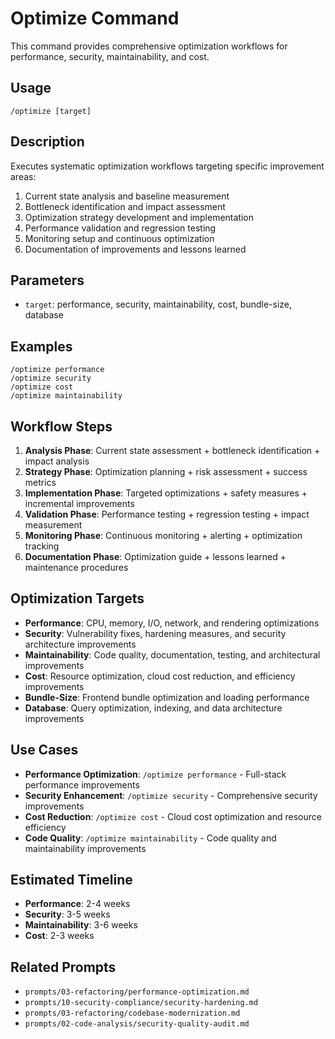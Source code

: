 # Optimize Command

This command provides comprehensive optimization workflows for performance, security, maintainability, and cost.

## Usage
```
/optimize [target]
```

## Description
Executes systematic optimization workflows targeting specific improvement areas:
1. Current state analysis and baseline measurement
2. Bottleneck identification and impact assessment
3. Optimization strategy development and implementation
4. Performance validation and regression testing
5. Monitoring setup and continuous optimization
6. Documentation of improvements and lessons learned

## Parameters
- `target`: performance, security, maintainability, cost, bundle-size, database

## Examples
```
/optimize performance
/optimize security
/optimize cost
/optimize maintainability
```

## Workflow Steps
1. **Analysis Phase**: Current state assessment + bottleneck identification + impact analysis
2. **Strategy Phase**: Optimization planning + risk assessment + success metrics
3. **Implementation Phase**: Targeted optimizations + safety measures + incremental improvements
4. **Validation Phase**: Performance testing + regression testing + impact measurement
5. **Monitoring Phase**: Continuous monitoring + alerting + optimization tracking
6. **Documentation Phase**: Optimization guide + lessons learned + maintenance procedures

## Optimization Targets
- **Performance**: CPU, memory, I/O, network, and rendering optimizations
- **Security**: Vulnerability fixes, hardening measures, and security architecture improvements
- **Maintainability**: Code quality, documentation, testing, and architectural improvements
- **Cost**: Resource optimization, cloud cost reduction, and efficiency improvements
- **Bundle-Size**: Frontend bundle optimization and loading performance
- **Database**: Query optimization, indexing, and data architecture improvements

## Use Cases
- **Performance Optimization**: `/optimize performance` - Full-stack performance improvements
- **Security Enhancement**: `/optimize security` - Comprehensive security improvements
- **Cost Reduction**: `/optimize cost` - Cloud cost optimization and resource efficiency
- **Code Quality**: `/optimize maintainability` - Code quality and maintainability improvements

## Estimated Timeline
- **Performance**: 2-4 weeks
- **Security**: 3-5 weeks
- **Maintainability**: 3-6 weeks
- **Cost**: 2-3 weeks

## Related Prompts
- `prompts/03-refactoring/performance-optimization.md`
- `prompts/10-security-compliance/security-hardening.md`
- `prompts/03-refactoring/codebase-modernization.md`
- `prompts/02-code-analysis/security-quality-audit.md`